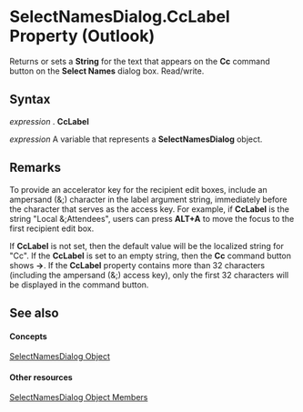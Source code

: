 
# SelectNamesDialog.CcLabel Property (Outlook)

Returns or sets a  **String** for the text that appears on the **Cc** command button on the **Select Names** dialog box. Read/write.


## Syntax

 _expression_ . **CcLabel**

 _expression_ A variable that represents a **SelectNamesDialog** object.


## Remarks

To provide an accelerator key for the recipient edit boxes, include an ampersand (&;) character in the label argument string, immediately before the character that serves as the access key. For example, if  **CcLabel** is the string "Local &;Attendees", users can press **ALT+A** to move the focus to the first recipient edit box.

If  **CcLabel** is not set, then the default value will be the localized string for "Cc". If the **CcLabel** is set to an empty string, then the **Cc** command button shows **-&gt;**. If the  **CcLabel** property contains more than 32 characters (including the ampersand (&;) access key), only the first 32 characters will be displayed in the command button.


## See also


#### Concepts


[SelectNamesDialog Object](1522736a-3cad-9f1c-4da9-b52a3a01731c.md)
#### Other resources


[SelectNamesDialog Object Members](0f5546af-f89a-8a8b-ced9-a2d646bf9634.md)

